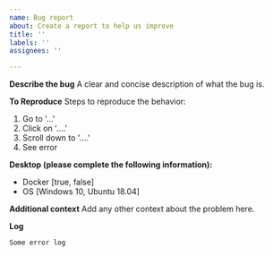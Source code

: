 ```yaml
---
name: Bug report
about: Create a report to help us improve
title: ''
labels: ''
assignees: ''

---
```


**Describe the bug**
A clear and concise description of what the bug is.

**To Reproduce**
Steps to reproduce the behavior:
1. Go to '...'
2. Click on '....'
3. Scroll down to '....'
4. See error

**Desktop (please complete the following information):**
 - Docker [true, false]
 - OS [Windows 10, Ubuntu 18.04]

**Additional context**
Add any other context about the problem here.

**Log**
```bash
Some error log
```
